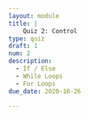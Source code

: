 ```yaml
---
layout: module
title: |
    Quiz 2: Control
type: quiz
draft: 1
num: 2
description:
  - If / Else
  - While Loops
  - For Loops
due_date: 2020-10-26

---
```

